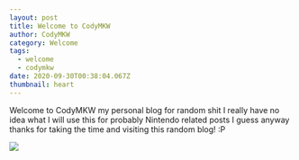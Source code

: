 ```yaml
---
layout: post
title: Welcome to CodyMKW
author: CodyMKW
category: Welcome
tags:
  - welcome
  - codymkw
date: 2020-09-30T00:38:04.067Z
thumbnail: heart
---
```

Welcome to CodyMKW my personal blog for random shit I really have no idea what I will use this for probably Nintendo related posts I guess anyway thanks for taking the time and visiting this random blog! :P

![](https://i.imgur.com/Kz9Az9a.gif)
